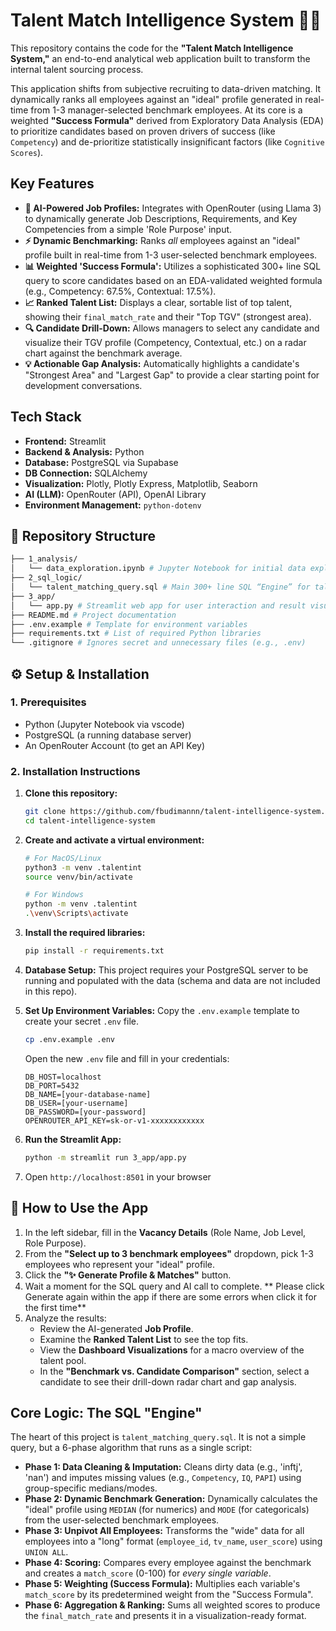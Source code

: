 # Talent Match Intelligence System 🧠✨

This repository contains the code for the **"Talent Match Intelligence System,"** an end-to-end analytical web application built to transform the internal talent sourcing process.

This application shifts from subjective recruiting to data-driven matching. It dynamically ranks all employees against an "ideal" profile generated in real-time from 1-3 manager-selected benchmark employees. At its core is a weighted **"Success Formula"** derived from Exploratory Data Analysis (EDA) to prioritize candidates based on proven drivers of success (like `Competency`) and de-prioritize statistically insignificant factors (like `Cognitive Scores`).

##  Key Features

* **🤖 AI-Powered Job Profiles:** Integrates with OpenRouter (using Llama 3) to dynamically generate Job Descriptions, Requirements, and Key Competencies from a simple 'Role Purpose' input.
* **⚡ Dynamic Benchmarking:** Ranks *all* employees against an "ideal" profile built in real-time from 1-3 user-selected benchmark employees.
* **📊 Weighted 'Success Formula':** Utilizes a sophisticated 300+ line SQL query to score candidates based on an EDA-validated weighted formula (e.g., Competency: 67.5%, Contextual: 17.5%).
* **📈 Ranked Talent List:** Displays a clear, sortable list of top talent, showing their `final_match_rate` and their "Top TGV" (strongest area).
* **🔍 Candidate Drill-Down:** Allows managers to select any candidate and visualize their TGV profile (Competency, Contextual, etc.) on a radar chart against the benchmark average.
* **💡 Actionable Gap Analysis:** Automatically highlights a candidate's "Strongest Area" and "Largest Gap" to provide a clear starting point for development conversations.

##  Tech Stack

* **Frontend:** Streamlit
* **Backend & Analysis:** Python
* **Database:** PostgreSQL via Supabase
* **DB Connection:** SQLAlchemy
* **Visualization:** Plotly, Plotly Express, Matplotlib, Seaborn
* **AI (LLM):** OpenRouter (API), OpenAI Library
* **Environment Management:** `python-dotenv`


## 📁 Repository Structure

```bash
├── 1_analysis/
│   └── data_exploration.ipynb # Jupyter Notebook for initial data exploration and analysis
├── 2_sql_logic/
│   └── talent_matching_query.sql # Main 300+ line SQL “Engine” for talent matching logic
├── 3_app/
│   └── app.py # Streamlit web app for user interaction and result visualization    
├── README.md # Project documentation
├── .env.example # Template for environment variables
├── requirements.txt # List of required Python libraries
└── .gitignore # Ignores secret and unnecessary files (e.g., .env)
```


## ⚙️ Setup & Installation

### 1. Prerequisites
* Python (Jupyter Notebook via vscode)
* PostgreSQL (a running database server)
* An OpenRouter Account (to get an API Key)

### 2. Installation Instructions

1.  **Clone this repository:**
    ```bash
    git clone https://github.com/fbudimannn/talent-intelligence-system.git
    cd talent-intelligence-system
    ```

2.  **Create and activate a virtual environment:**
    ```bash
    # For MacOS/Linux
    python3 -m venv .talentint
    source venv/bin/activate

    # For Windows
    python -m venv .talentint
    .\venv\Scripts\activate
    ```

3.  **Install the required libraries:**
    ```bash
    pip install -r requirements.txt
    ```

4.  **Database Setup:**
    This project requires your PostgreSQL server to be running and populated with the data (schema and data are not included in this repo).

5.  **Set Up Environment Variables:**
    Copy the `.env.example` template to create your secret `.env` file.
    ```bash
    cp .env.example .env
    ```
    Open the new `.env` file and fill in your credentials:
    ```
    DB_HOST=localhost
    DB_PORT=5432
    DB_NAME=[your-database-name]
    DB_USER=[your-username]
    DB_PASSWORD=[your-password]
    OPENROUTER_API_KEY=sk-or-v1-xxxxxxxxxxxx
    ```

6.  **Run the Streamlit App:**
    ```bash
    python -m streamlit run 3_app/app.py
    ```

7.  Open `http://localhost:8501` in your browser



## 🚀 How to Use the App

1.  In the left sidebar, fill in the **Vacancy Details** (Role Name, Job Level, Role Purpose).
2.  From the **"Select up to 3 benchmark employees"** dropdown, pick 1-3 employees who represent your "ideal" profile.
3.  Click the **"✨ Generate Profile & Matches"** button.
4.  Wait a moment for the SQL query and AI call to complete. ** Please click Generate again within the app if there are some errors when click it for the first time**
5.  Analyze the results:
    * Review the AI-generated **Job Profile**.
    * Examine the **Ranked Talent List** to see the top fits.
    * View the **Dashboard Visualizations** for a macro overview of the talent pool.
    * In the **"Benchmark vs. Candidate Comparison"** section, select a candidate to see their drill-down radar chart and gap analysis.

##  Core Logic: The SQL "Engine"

The heart of this project is `talent_matching_query.sql`. It is not a simple query, but a 6-phase algorithm that runs as a single script:

* **Phase 1: Data Cleaning & Imputation:** Cleans dirty data (e.g., 'inftj', 'nan') and imputes missing values (e.g., `Competency`, `IQ`, `PAPI`) using group-specific medians/modes.
* **Phase 2: Dynamic Benchmark Generation:** Dynamically calculates the "ideal" profile using `MEDIAN` (for numerics) and `MODE` (for categoricals) from the user-selected benchmark employees.
* **Phase 3: Unpivot All Employees:** Transforms the "wide" data for all employees into a "long" format (`employee_id`, `tv_name`, `user_score`) using `UNION ALL`.
* **Phase 4: Scoring:** Compares every employee against the benchmark and creates a `match_score` (0-100) for *every single variable*.
* **Phase 5: Weighting (Success Formula):** Multiplies each variable's `match_score` by its predetermined weight from the "Success Formula".
* **Phase 6: Aggregation & Ranking:** Sums all weighted scores to produce the `final_match_rate` and presents it in a visualization-ready format.
